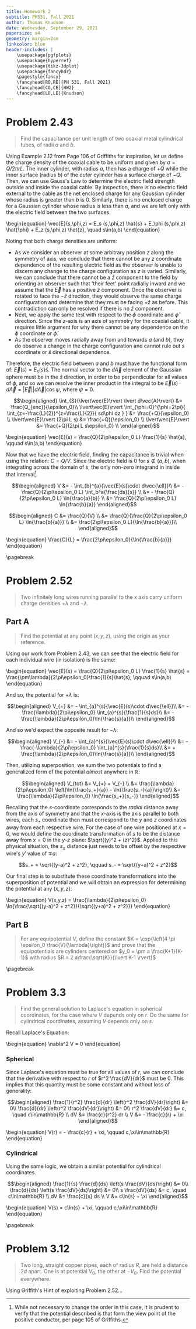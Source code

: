 ```yaml
---
title: Homework 2
subtitle: PH531, Fall 2021
author: Thomas Knudson
date: Wednesday, September 29, 2021
papersize: a4
geometry: margin=2cm
linkcolor: blue
header-includes: |
    \usepackage{pgfplots}
    \usepackage{hyperref}
    \usepackage{tikz-3dplot}
    \usepackage{fancyhdr}
    \pagestyle{fancy}
    \fancyhead[RO,RE]{PH 531, Fall 2021}
    \fancyhead[CO,CE]{HW2}
    \fancyhead[LO,LE]{Knudson}
---
```


# Problem 2.43

> Find the capacitance per unit length of two coaxial metal cylindrical tubes, of radii $a$ and $b$.

Using Example 2.12 from Page 106 of Griffiths for inspiration, let us define the charge density of the coaxial cable to be uniform and given by $\sigma = Q/2\pi rL$. The inner cylinder, with radius $a$, then has a charge of $+Q$ while the inner surface (radius $b$) of the *outer* cylinder has a surface charge of $-Q$. Then, we can use Gauss's Law to determine the electric field strength outside and inside the coaxial cable. By inspection, there is no electric field external to the cable as the net enclosed charge for any Gaussian cylinder whose radius is greater than $b$ is $0$. Similarly, there is no enclosed charge for a Gaussian cylinder whose radius is less than $a$, and we are left only with the electric field between the two surfaces.

\begin{equation}
\vec{E}(s,\phi,z) = E_s (s,\phi,z) \hat{s} + E_\phi (s,\phi,z) \hat{\phi} + E_z (s,\phi,z) \hat{z}, \quad s\in(a,b)
\end{equation}

Noting that both charge densities are uniform:

- As we consider an observer at some arbitrary position $z$ along the symmetry of axis, we conclude that there cannot be any $z$ coordinate dependence of the resulting electric field as the observer is unable to discern any change to the charge configuration as $z$ is varied. Similarly, we can conclude that there cannot be a $\hat{z}$ component to the field by orienting an observer such that 'their feet' point radially inward and we assume that the $\vec{E}$ has a positive $\hat{z}$ component. Once the observer is rotated to face the $-\hat{z}$ direction, they would observe the same charge configuration and determine that they must be facing $+\hat{z}$ as before. This contradiction can only be resolved if there is no $\hat{z}$ component.
- Next, we apply the same test with respect to the $\phi$ coordinate and $\hat{\phi}$ direction. Since the $z$-axis is an axis of symmetry for the coaxial cable, it requires little argument for why there cannot be any dependence on the $\phi$ coordinate or $\hat{\phi}$.
- As the observer moves radially away from and towards $a$ (and $b$), they do observe a change in the charge configuration and cannot rule out $s$ coordinate or $\hat{s}$ directional dependence.

Therefore, the electric field between $a$ and $b$ must have the functional form of: $\vec{E}(s) = E_s(s)\hat{s}$. The normal vector to the $d\vec{A}$ element of the Gaussian sphere must be in the $\hat{s}$ direction, in order to be perpendicular for all values of $\phi$, and so we can resolve the inner product in the integral to be $\vec{E}(s)\cdot d\vec{A} = \lvert\vec{E}\rvert \lvert d\vec{A}\rvert \cos{\psi}$, where $\psi=0$.

$$\begin{aligned}
\int_{S}{\lvert\vec{E}\rvert \lvert d\vec{A}\rvert} &= \frac{Q_{enc}}{\epsilon_0}\\
\lvert\vec{E}\rvert \int_{\phi=0}^{\phi=2\pi}{ \int_{z=-\frac{L}{2}}^{z=\frac{L}{2}}{ sd\phi dz } } &= \frac{+Q}{\epsilon_0} \\
\lvert\vec{E}\rvert (2\pi L s) &= \frac{+Q}{\epsilon_0} \\
\lvert\vec{E}\rvert &= \frac{+Q}{2\pi L s\epsilon_0} \\
\end{aligned}$$

\begin{equation}
\vec{E}(s) = \frac{Q}{2\pi\epsilon_0 L} \frac{1}{s} \hat{s}, \qquad s\in(a,b)
\end{equation}

Now that we have the electric field, finding the capacitance is trivial when using the relation: $C=Q/V$. Since the electric field is $0$ for $s\notin(a,b)$, when integrating across the domain of $s$, the only non-zero integrand in inside that interval[^1].

$$\begin{aligned}
V &= - \int_{b}^{a}{\vec{E}(s)\cdot d\vec{\ell}}\\
&= - \frac{Q}{2\pi\epsilon_0 L} \int_b^a{\frac{ds}{s}} \\
&= - \frac{Q}{2\pi\epsilon_0 L} \ln{\frac{a}{b}} \\
&= \frac{Q}{2\pi\epsilon_0 L} \ln{\frac{b}{a}}
\end{aligned}$$

[^1]: While not necessary to change the order in this case, it is prudent to verify that the potential described is that form the view point of the positive conductor, per page 105 of Griffiths.

$$\begin{aligned}
C &= \frac{Q}{V} \\
&= \frac{Q}{\frac{Q}{2\pi\epsilon_0 L} \ln{\frac{b}{a}}} \\
&= \frac{2\pi\epsilon_0 L}{\ln{\frac{b}{a}}}\\
\end{aligned}$$

\begin{equation}
\frac{C}{L} = \frac{2\pi\epsilon_0}{\ln{\frac{b}{a}}}
\end{equation}

\pagebreak

# Problem 2.52

> Two infinitely long wires running parallel to the $x$ axis carry uniform charge densities $+\lambda$ and $-\lambda$.

## Part A

> Find the potential at any point $(x,y,z)$, using the origin as your reference.

Using our work from Problem 2.43, we can see that the electric field for each individual wire (in isolation) is the same:

\begin{equation}
\vec{E}(s) = \frac{Q}{2\pi\epsilon_0 L} \frac{1}{s} \hat{s} = \frac{\pm\lambda}{2\pi\epsilon_0}\frac{1}{s}\hat{s}, \qquad s\in(a,b)
\end{equation}

And so, the potential for $+\lambda$ is:

$$\begin{aligned}
V_{+} &= - \int_{a}^{s}{\vec{E}(s)\cdot d\vec{\ell}}\\
&= - \frac{\lambda}{2\pi\epsilon_0} \int_{a}^{s}{\frac{1}{s}ds}\\
&= - \frac{\lambda}{2\pi\epsilon_0}\ln{\frac{s}{a}}\\
\end{aligned}$$

And so we'd expect the opposite result for $-\lambda$:

$$\begin{aligned}
V_{-} &= - \int_{a}^{s}{\vec{E}(s)\cdot d\vec{\ell}}\\
&= - \frac{-\lambda}{2\pi\epsilon_0} \int_{a}^{s}{\frac{1}{s}ds}\\
&= + \frac{\lambda}{2\pi\epsilon_0}\ln{\frac{s}{a}}\\
\end{aligned}$$

Then, utilizing superposition, we sum the two potentials to find a generalized form of the potential *almost* anywhere in $\mathbb{R}$:

$$\begin{aligned}
V_{tot} &= V_{+} + V_{-} \\
&= \frac{\lambda}{2\pi\epsilon_0} \left(\ln{\frac{s_+}{a}} - \ln{\frac{s_-}{a}}\right)\\
&= \frac{\lambda}{2\pi\epsilon_0} \ln{\frac{s_+}{s_-}}
\end{aligned}$$

Recalling that the $s$-coordinate corresponds to the *radial* distance away from the axis of symmetry and that the $x$-axis is the axis parallel to both wires, each $s_\pm$ coordinate then must correspond to the $y$ and $z$ coordinates away from each respective wire. For the case of one wire positioned at $x=0$, we would define the coordinate transformation of $s$ to be the distance away from $x=0$ in the $y$-$z$ plane: $\sqrt{(y)^2 + (z)^2}$. Applied to this physical situation, the $s_\pm$ distance just needs to be offset by the respective wire's $y'$ value of $\mp a$:

$$s_+ = \sqrt{(y-a)^2 + z^2}, \qquad s_- = \sqrt{(y+a)^2 + z^2}$$

Our final step is to substitute these coordinate transformations into the superposition of potential and we will obtain an expression for determining the potential at any $(x,y,z)$:

\begin{equation}
V(x,y,z) = \frac{\lambda}{2\pi\epsilon_0} \ln{\frac{\sqrt{(y-a)^2 + z^2}}{\sqrt{(y+a)^2 + z^2}}}
\end{equation}

## Part B

> For any equipotential $V$, define the constant $K = \exp{\left(4 \pi \epsilon_0 \frac{V}{\lambda}\right)}$ and prove that the equipotentials are cylinders centered on $y_0 = \pm a \frac{K+1}{K-1}$ with radius $R = 2 a\frac{\sqrt{K}}{\lvert K-1 \rvert}$

\pagebreak

# Problem 3.3

> Find the general solution to Laplace's equation in spherical coordinates, for the case where $V$ depends only on $r$. Do the same for cylindrical coordinates, assuming $V$ depends only on $s$.

Recall Laplace's Equation:

\begin{equation}
\nabla^2 V = 0
\end{equation}

### Spherical

Since Laplace's equation must be true for all values of $r$, we can conclude that the derivative with respect to $r$ of $r^2 \frac{dV}{dr}$ must be 0. This implies that this quantity must be some constant and without loss of generality:

$$\begin{aligned}
\frac{1}{r^2} \frac{d}{dr} \left(r^2 \frac{dV}{dr}\right) &= 0\\
\frac{d}{dr} \left(r^2 \frac{dV}{dr}\right) &= 0\\
r^2 \frac{dV}{dr} &= c, \quad c\in\mathbb{R} \\
dV &= \frac{c}{r^2} dr \\
V &= - \frac{c}{r} + \xi
\end{aligned}$$

\begin{equation}
V(r) = - \frac{c}{r} + \xi, \qquad c,\xi\in\mathbb{R}
\end{equation}

### Cylindrical

Using the same logic, we obtain a similar potential for cylindrical coordinates.

$$\begin{aligned}
\frac{1}{s} \frac{d}{ds} \left(s \frac{dV}{ds}\right) &= 0\\
\frac{d}{ds} \left(s \frac{dV}{ds}\right) &= 0\\
s \frac{dV}{ds} &= c, \quad c\in\mathbb{R} \\
dV &= \frac{c}{s} ds \\
V &= c\ln{s} + \xi
\end{aligned}$$

\begin{equation}
V(s) = c\ln{s} + \xi, \qquad c,\xi\in\mathbb{R}
\end{equation}

\pagebreak

# Problem 3.12

> Two long, straight copper pipes, each of radius $R$, are held a distance $2d$ apart. One is at potential $V_0$, the other at $-V_0$. Find the potential everywhere.

Using Griffith's Hint of exploiting Problem 2.52...
